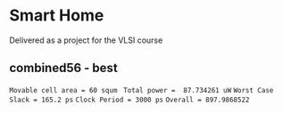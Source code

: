 # Smart Home
Delivered as a project for the VLSI course

## combined56 - best
`` Movable cell area = 60 squm  `` 
`` Total power =  87.734261 uW ``
`` Worst Case Slack = 165.2 ps ``
`` Clock Period = 3000 ps ``
`` Overall = 897.9868522 ``
